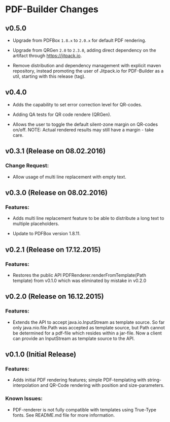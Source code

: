 PDF-Builder Changes
===================

## v0.5.0

* Upgrade from PDFBox `1.8.x` to `2.0.x` for default PDF rendering.

* Upgrade from QRGen `2.0` to `2.3.0`, adding direct dependency on the
  artifact through https://jitpack.io.
  
* Remove distribution and dependency management with explicit maven repository,
  instead promoting the user of Jitpack.io for PDF-Builder as a util, starting
  with this release (tag).
  
## v0.4.0

* Adds the capability to set error correction level for QR-codes.

* Adding QA tests for QR code rendere (QRGen).

* Allows the user to toggle the default silent-zone margin on
  QR-codes on/off. NOTE: Actual rendered results may still have
  a margin - take care.

## v0.3.1 (Release on 08.02.2016)

### Change Request:

* Allow usage of multi line replacement with empty text.

## v0.3.0 (Release on 08.02.2016)

### Features:

* Adds multi line replacement feature to be able to distribute a long text
  to multiple placeholders.

* Update to PDFBox version 1.8.11.

## v0.2.1 (Release on 17.12.2015)

### Features:

* Restores the public API PDFRenderer.renderFromTemplate(Path template) from
  v0.1.0 which was eliminated by mistake in v0.2.0

## v0.2.0 (Release on 16.12.2015)

### Features:

* Extends the API to accept java.io.InputStream as template source.
  So far only java.nio.file.Path was accepted as template source, but Path
  cannot be determined for a pdf-file which resides within a jar-file.
  Now a client can provide an InputStream as template source to the API.

## v0.1.0 (Initial Release)

### Features:

* Adds initial PDF rendering features; simple PDF-templating with string-
  interpolation and QR-Code rendering with position and size-parameters.

### Known Issues:

* PDF-renderer is not fully compatible with templates using True-Type
  fonts. See README.md file for more information.
